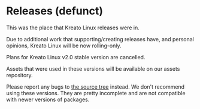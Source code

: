 # Releases (defunct)
This was the place that Kreato Linux releases were in.

Due to additional work that supporting/creating releases have, and personal opinions, Kreato Linux will be now rolling-only.

Plans for Kreato Linux v2.0 stable version are cancelled.

Assets that were used in these versions will be available on our assets repository.

Please report any bugs to [the source tree](https://github.com/kreatolinux/src) instead.
We don't recommend using these versions. They are pretty incomplete and are not compatible with newer versions of packages.
